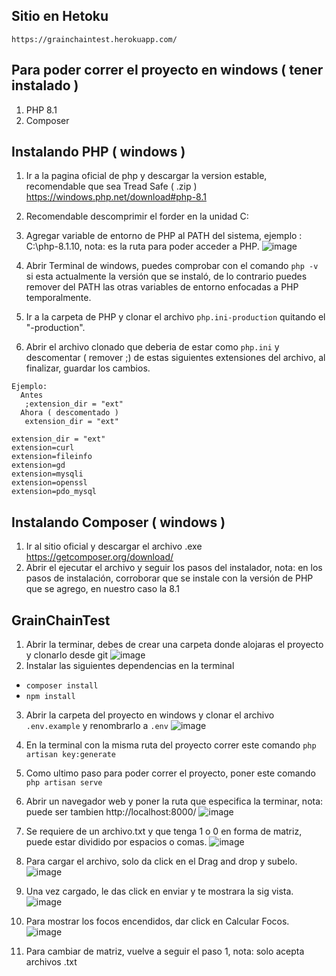 ## Sitio en Hetoku
    https://grainchaintest.herokuapp.com/

## Para poder correr el proyecto en windows ( tener instalado )
1. PHP 8.1 
2. Composer

## Instalando PHP ( windows )
1. Ir a la pagina oficial de php y descargar la version estable, recomendable que sea Tread Safe ( .zip )  https://windows.php.net/download#php-8.1
2. Recomendable descomprimir el forder en la unidad C:
3. Agregar variable de entorno de PHP al PATH del sistema, ejemplo : C:\php-8.1.10, nota: es la ruta para poder acceder a PHP.
    ![image](https://user-images.githubusercontent.com/68037595/190238186-9fb12610-2691-43a5-b03a-6619f760f012.png)

4. Abrir Terminal de windows, puedes comprobar con el comando `php -v` si esta actualmente la versión que se instaló, de lo contrario puedes remover del PATH las otras variables de entorno enfocadas a PHP temporalmente.
5. Ir a la carpeta de PHP y clonar el archivo `php.ini-production` quitando el "-production".
6. Abrir el archivo clonado que deberia de estar como `php.ini` y descomentar ( remover ;) de estas siguientes extensiones del archivo, al finalizar, guardar los cambios.
 ``` 
 Ejemplo: 
   Antes
    ;extension_dir = "ext" 
   Ahora ( descomentado )
    extension_dir = "ext" 
 
 extension_dir = "ext" 
 extension=curl
 extension=fileinfo
 extension=gd
 extension=mysqli
 extension=openssl
 extension=pdo_mysql
  ```
## Instalando Composer ( windows )
1. Ir al sitio oficial y descargar el archivo .exe  https://getcomposer.org/download/
2. Abrir el ejecutar el archivo y seguir los pasos del instalador, nota: en los pasos de instalación, corroborar que se instale con la versión de PHP que se agrego, en nuestro caso la 8.1


## GrainChainTest
1. Abrir la terminar, debes de crear una carpeta donde alojaras el proyecto y clonarlo desde git 
![image](https://user-images.githubusercontent.com/68037595/190222401-4669cf89-e052-4c47-8a0b-48063709a01c.png)
2. Instalar las siguientes dependencias en la terminal
 - `composer install`
 - `npm install`

3. Abrir la carpeta del proyecto en windows y clonar el archivo `.env.example` y renombrarlo a `.env`
![image](https://user-images.githubusercontent.com/68037595/190223936-807a1e3c-4417-40a1-8cd1-85f16fcd3a61.png)

4. En la terminal con la misma ruta del proyecto correr este comando `php artisan key:generate`
5. Como ultimo paso para poder correr el proyecto, poner este comando `php artisan serve`

6. Abrir un navegador web y poner la ruta que especifica la terminar, nota: puede ser tambien http://localhost:8000/
![image](https://user-images.githubusercontent.com/68037595/190225352-d13c36f0-cce0-4cb3-8432-333e1f1b615a.png)

8. Se requiere de un archivo.txt y que tenga 1 o 0 en forma de matriz, puede estar dividido por espacios o comas.
![image](https://user-images.githubusercontent.com/68037595/190217082-123eadba-6308-4505-9931-568433ae070f.png)

8. Para cargar el archivo, solo da click en el Drag and drop y subelo.
![image](https://user-images.githubusercontent.com/68037595/190216482-ed0299dc-a3e2-400e-a043-b4afecc67212.png)

9. Una vez cargado, le das click en enviar y te mostrara la sig vista.
![image](https://user-images.githubusercontent.com/68037595/190217610-ea5f8956-7ec6-4921-8bf9-6a0ea5c89e96.png)

10. Para mostrar los focos encendidos, dar click en Calcular Focos.
![image](https://user-images.githubusercontent.com/68037595/190218082-e5a5ffc3-e9e2-4830-a326-5feda30e967a.png)

11. Para cambiar de matriz, vuelve a seguir el paso 1, nota: solo acepta archivos .txt


